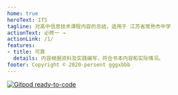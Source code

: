 ```yaml
---
home: true
heroText: IfS
tagline: 对高中信息技术课程内容的总结，适用于 江苏省常熟市中学
actionText: 必修一 →
actionLink: /1/
features:
- title: 可靠
  details: 内容根据资料及实践编写，符合书本内容和实际情况。
footer: Copyright © 2020-persent gggxbbb
---
```



[![Gitpod ready-to-code](https://img.shields.io/badge/Gitpod-ready--to--code-blue?logo=gitpod)](https://gitpod.io/#https://github.com/gggxbbb/IfS)